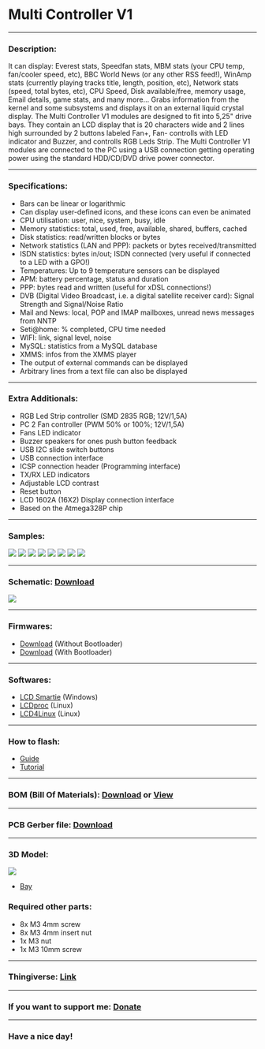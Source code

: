 # Multi Controller V1

---

### Description:

It can display: Everest stats, Speedfan stats, MBM stats (your CPU temp, fan/cooler speed, etc), BBC World News (or any other RSS feed!), WinAmp stats (currently playing tracks title, length, position, etc), Network stats (speed, total bytes, etc), CPU Speed, Disk available/free, memory usage, Email details, game stats, and many more...
Grabs information from the kernel and some subsystems and displays it on an external liquid crystal display.
The Multi Controller V1 modules are designed to fit into 5,25" drive bays. They contain an LCD display that is 20 characters wide and 2 lines high surrounded by 2 buttons labeled Fan+, Fan- controlls with LED indicator and Buzzer, and controlls RGB Leds Strip.
The Multi Controller V1 modules are connected to the PC using a USB connection getting operating power using the standard HDD/CD/DVD drive power connector.

---

### Specifications:

- Bars can be linear or logarithmic
- Can display user-defined icons, and these icons can even be animated
- CPU utilisation: user, nice, system, busy, idle
- Memory statistics: total, used, free, available, shared, buffers, cached
- Disk statistics: read/written blocks or bytes
- Network statistics (LAN and PPP): packets or bytes received/transmitted
- ISDN statistics: bytes in/out; ISDN connected (very useful if connected to a LED with a GPO!)
- Temperatures: Up to 9 temperature sensors can be displayed
- APM: battery percentage, status and duration
- PPP: bytes read and written (useful for xDSL connections!)
- DVB (Digital Video Broadcast, i.e. a digital satellite receiver card): Signal Strength and Signal/Noise Ratio
- Mail and News: local, POP and IMAP mailboxes, unread news messages from NNTP
- Seti@home: % completed, CPU time needed
- WIFI: link, signal level, noise
- MySQL: statistics from a MySQL database
- XMMS: infos from the XMMS player
- The output of external commands can be displayed
- Arbitrary lines from a text file can also be displayed

---

### Extra Additionals:

- RGB Led Strip controller (SMD 2835 RGB; 12V/1,5A)
- PC 2 Fan controller (PWM 50% or 100%; 12V/1,5A)
- Fans LED indicator
- Buzzer speakers for ones push button feedback
- USB I2C slide switch buttons
- USB connection interface
- ICSP connection header (Programming interface)
- TX/RX LED indicators
- Adjustable LCD contrast
- Reset button
- LCD 1602A (16X2) Display connection interface
- Based on the Atmega328P chip

---

### Samples:

![](https://github.com/drcyberg/Multi_Controller_V1/blob/master/Documents/1.jpg)
![](https://github.com/drcyberg/Multi_Controller_V1/blob/master/Documents/2.jpg)
![](https://github.com/drcyberg/Multi_Controller_V1/blob/master/Documents/3.jpg)
![](https://github.com/drcyberg/Multi_Controller_V1/blob/master/Documents/8.jpg)
![](https://github.com/drcyberg/Multi_Controller_V1/blob/master/Documents/7.jpg)
![](https://github.com/drcyberg/Multi_Controller_V1/blob/master/Documents/6.jpg)
![](https://github.com/drcyberg/Multi_Controller_V1/blob/master/Documents/5.jpg)
![](https://github.com/drcyberg/Multi_Controller_V1/blob/master/Documents/9.jpg)

---

### Schematic: [Download](https://github.com/drcyberg/Multi_Controller_V1/blob/master/Documents/multi_controller.pdf "Download")

![](https://github.com/drcyberg/Multi_Controller_V1/blob/master/Documents/4.jpg)

---

### Firmwares:

- [Download](https://github.com/drcyberg/Multi_Controller_V1/blob/master/Firmwares/multi_controller.hex "Firmware") (Without Bootloader)
- [Download](https://github.com/drcyberg/Multi_Controller_V1/blob/master/Firmwares/multi_controller_with_bootloader.hex "Firmware") (With Bootloader)

---

### Softwares:

- [LCD Smartie](http://lcdsmartie.sourceforge.net/ "LCD Smartie") (Windows)
- [LCDproc](http://lcdproc.omnipotent.net/ "LCDproc") (Linux)
- [LCD4Linux](https://lcd4linux.bulix.org/ "LCD4Linux") (Linux)

---

### How to flash:

- [Guide](https://www.arduino.cc/en/Guide/ArduinoISP "Guide")
- [Tutorial](https://www.arduino.cc/en/tutorial/arduinoISP "Tutorial")

---

### BOM (Bill Of Materials): [Download](https://github.com/drcyberg/Multi_Controller_V1/blob/master/Documents/multi_controller.xlsx "Link") or [View](https://sheet.zoho.eu/sheet/published.do?rid=42dfb586242982b99419fac733a2e80385b53 "View")

---

### PCB Gerber file: [Download](https://github.com/drcyberg/Multi_Controller_V1/blob/master/Manufacturing/multi_controller.zip "Download")

---

### 3D Model:

![](https://github.com/drcyberg/Multi_Controller_V1/blob/master/Documents/multi_controller.jpg)

- [Bay](https://github.com/drcyberg/Multi_Controller_V1/blob/master/stl/multi_controller.stl "Bay")

### Required other parts:

- 8x M3 4mm screw
- 8x M3 4mm insert nut
- 1x M3 nut
- 1x M3 10mm screw

---

### Thingiverse: [Link](https://www.thingiverse.com/thing:4270109 "Link")

---

### If you want to support me: [Donate](https://www.paypal.me/Kunee82 "Donate")

---

### Have a nice day!
